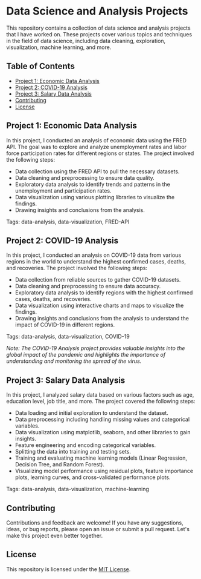 # Data Science and Analysis Projects

This repository contains a collection of data science and analysis projects that I have worked on. These projects cover various topics and techniques in the field of data science, including data cleaning, exploration, visualization, machine learning, and more.

## Table of Contents

- [Project 1: Economic Data Analysis](https://github.com/Martins-Code/DataScienceProjects/blob/main/economic_data.ipynb)
- [Project 2: COVID-19 Analysis](https://github.com/Martins-Code/DataScienceProjects/blob/main/covid_analysis.ipynb)
- [Project 3: Salary Data Analysis](https://github.com/Martins-Code/DataScienceProjects/blob/main/salary_data_analysis.ipynb)
- [Contributing](#contributing)
- [License](#license)

## Project 1: Economic Data Analysis

In this project, I conducted an analysis of economic data using the FRED API. The goal was to explore and analyze unemployment rates and labor force participation rates for different regions or states. The project involved the following steps:

- Data collection using the FRED API to pull the necessary datasets.
- Data cleaning and preprocessing to ensure data quality.
- Exploratory data analysis to identify trends and patterns in the unemployment and participation rates.
- Data visualization using various plotting libraries to visualize the findings.
- Drawing insights and conclusions from the analysis.

Tags: data-analysis, data-visualization, FRED-API

## Project 2: COVID-19 Analysis

In this project, I conducted an analysis on COVID-19 data from various regions in the world to understand the highest confirmed cases, deaths, and recoveries. The project involved the following steps:

- Data collection from reliable sources to gather COVID-19 datasets.
- Data cleaning and preprocessing to ensure data accuracy.
- Exploratory data analysis to identify regions with the highest confirmed cases, deaths, and recoveries.
- Data visualization using interactive charts and maps to visualize the findings.
- Drawing insights and conclusions from the analysis to understand the impact of COVID-19 in different regions.

Tags: data-analysis, data-visualization, COVID-19

_Note: The COVID-19 Analysis project provides valuable insights into the global impact of the pandemic and highlights the importance of understanding and monitoring the spread of the virus._

## Project 3: Salary Data Analysis

In this project, I analyzed salary data based on various factors such as age, education level, job title, and more. The project covered the following steps:

- Data loading and initial exploration to understand the dataset.
- Data preprocessing including handling missing values and categorical variables.
- Data visualization using matplotlib, seaborn, and other libraries to gain insights.
- Feature engineering and encoding categorical variables.
- Splitting the data into training and testing sets.
- Training and evaluating machine learning models (Linear Regression, Decision Tree, and Random Forest).
- Visualizing model performance using residual plots, feature importance plots, learning curves, and cross-validated performance plots.

Tags: data-analysis, data-visualization, machine-learning

## Contributing

Contributions and feedback are welcome! If you have any suggestions, ideas, or bug reports, please open an issue or submit a pull request. Let's make this project even better together.

## License

This repository is licensed under the [MIT License](https://opensource.org/licenses/MIT).
